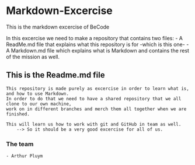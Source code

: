 # Markdown-Excercise
This is the markdown excercise of BeCode

In this excercise we need to make a repository that contains two files:
    - A ReadMe.md file that explains what this repository is for -which is this one-
    - A Markdown.md file which explains what is Markdown and contains the rest of the mission as well.

## This is the Readme.md file
    
    This repository is made purely as excercise in order to learn what is, and how to use Markdown.
    In order to do that we need to have a shared repository that we all clone to our own machine,
    work on in different branches and merch them all together when we are finished.

    This will learn us how to work with git and GitHub in team as well.
        --> So it should be a very good excercise for all of us.

### The team

    - Arthur Pluym
